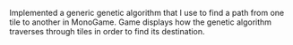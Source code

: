 Implemented a generic genetic algorithm that I use to find a path from one tile to another in MonoGame. Game displays how the genetic algorithm traverses through tiles in order to find its destination.